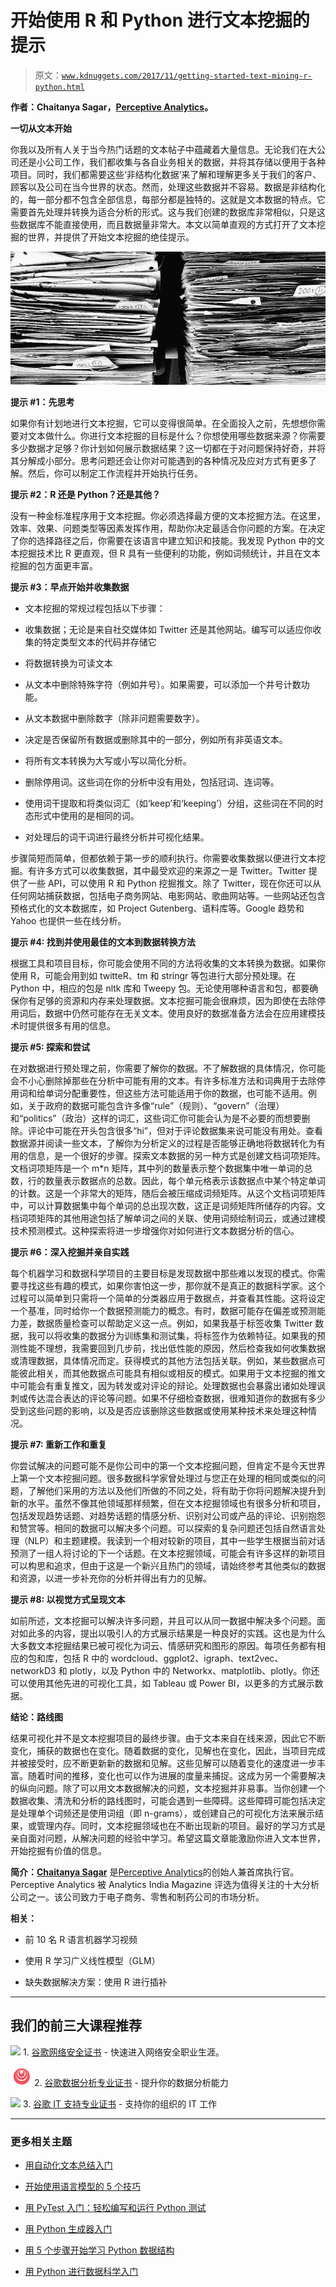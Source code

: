 # 开始使用 R 和 Python 进行文本挖掘的提示

> 原文：[`www.kdnuggets.com/2017/11/getting-started-text-mining-r-python.html`](https://www.kdnuggets.com/2017/11/getting-started-text-mining-r-python.html)

**作者：Chaitanya Sagar，[Perceptive Analytics](http://www.perceptive-analytics.com/)。**

**一切从文本开始**

你我以及所有人关于当今热门话题的文本帖子中蕴藏着大量信息。无论我们在大公司还是小公司工作，我们都收集与各自业务相关的数据，并将其存储以便用于各种项目。同时，我们都需要这些‘非结构化数据’来了解和理解更多关于我们的客户、顾客以及公司在当今世界的状态。然而，处理这些数据并不容易。数据是非结构化的，每一部分都不包含全部信息，每部分都是独特的。这就是文本数据的特点。它需要首先处理并转换为适合分析的形式。这与我们创建的数据库非常相似，只是这些数据库不能直接使用，而且数据量非常大。本文以简单直观的方式打开了文本挖掘的世界，并提供了开始文本挖掘的绝佳提示。

![](img/4a09fc15ca3b602f36a8a527949e76c8.png)

**提示 #1：先思考**

如果你有计划地进行文本挖掘，它可以变得很简单。在全面投入之前，先想想你需要对文本做什么。你进行文本挖掘的目标是什么？你想使用哪些数据来源？你需要多少数据才足够？你计划如何展示数据结果？这一切都在于对问题保持好奇，并将其分解成小部分。思考问题还会让你对可能遇到的各种情况及应对方式有更多了解。然后，你可以制定工作流程并开始执行任务。

**提示 #2：R 还是 Python？还是其他？**

没有一种金标准程序用于文本挖掘。你必须选择最方便的文本挖掘方法。在这里，效率、效果、问题类型等因素发挥作用，帮助你决定最适合你问题的方案。在决定了你的选择路径之后，你需要在该语言中建立知识和技能。我发现 Python 中的文本挖掘技术比 R 更直观，但 R 具有一些便利的功能，例如词频统计，并且在文本挖掘的包方面更丰富。

**提示 #3：早点开始并收集数据**

+   文本挖掘的常规过程包括以下步骤：

+   收集数据；无论是来自社交媒体如 Twitter 还是其他网站。编写可以适应你收集的特定类型文本的代码并存储它

+   将数据转换为可读文本

+   从文本中删除特殊字符（例如井号）。如果需要，可以添加一个井号计数功能。

+   从文本数据中删除数字（除非问题需要数字）。

+   决定是否保留所有数据或删除其中的一部分，例如所有非英语文本。

+   将所有文本转换为大写或小写以简化分析。

+   删除停用词。这些词在你的分析中没有用处，包括冠词、连词等。

+   使用词干提取和将类似词汇（如‘keep’和‘keeping’）分组，这些词在不同的时态形式中使用的是相同的词。

+   对处理后的词干词进行最终分析并可视化结果。

步骤简短而简单，但都依赖于第一步的顺利执行。你需要收集数据以便进行文本挖掘。有许多方式可以收集数据，其中最受欢迎的来源之一是 Twitter。Twitter 提供了一些 API，可以使用 R 和 Python 挖掘推文。除了 Twitter，现在你还可以从任何网站捕获数据，包括电子商务网站、电影网站、歌曲网站等。一些网站还包含预格式化的文本数据库，如 Project Gutenberg、语料库等。Google 趋势和 Yahoo 也提供一些在线分析。

**提示 #4: 找到并使用最佳的文本到数据转换方法**

根据工具和项目目标，你可能会使用不同的方法将收集的文本转换为数据。如果你使用 R，可能会用到如 twitteR、tm 和 stringr 等包进行大部分预处理。在 Python 中，相应的包是 nltk 库和 Tweepy 包。无论使用哪种语言和包，都要确保你有足够的资源和内存来处理数据。文本挖掘可能会很麻烦，因为即使在去除停用词后，数据中仍然可能存在无关文本。使用良好的数据准备方法会在应用建模技术时提供很多有用的信息。

**提示 #5: 探索和尝试**

在对数据进行预处理之前，你需要了解你的数据。不了解数据的具体情况，你可能会不小心删除掉那些在分析中可能有用的文本。有许多标准方法和词典用于去除停用词和给单词分配重要性，但这些方法可能适用于你的数据，也可能不适用。例如，关于政府的数据可能包含许多像“rule”（规则）、“govern”（治理）和“politics”（政治）这样的词汇，这些词汇你可能会认为是不必要的而想要删除。评论中可能在开头包含很多“hi”，但对于评论数据集来说可能没有用处。查看数据源并阅读一些文本，了解你为分析定义的过程是否能够正确地将数据转化为有用的信息，是一个很好的步骤。探索文本数据的另一种方式是创建文档词项矩阵。文档词项矩阵是一个 m*n 矩阵，其中列的数量表示整个数据集中唯一单词的总数，行的数量表示数据点的总数。因此，每个单元格表示该数据点中某个特定单词的计数。这是一个非常大的矩阵，随后会被压缩成词频矩阵。从这个文档词项矩阵中，可以计算数据集中每个单词的总出现次数，这正是词频矩阵所储存的内容。文档词项矩阵的其他用途包括了解单词之间的关联、使用词频绘制词云，或通过建模技术预测模式。这种探索将进一步增强你对如何进行文本数据分析的信心。

**提示 #6：深入挖掘并亲自实践**

每个机器学习和数据科学项目的主要目标是发现数据中那些难以发现的模式。你需要寻找这些有趣的模式，如果你害怕这一步，那你就不是真正的数据科学家。这个过程可以简单到只需将一个简单的分类器应用于数据点，并查看其性能。这将设定一个基准，同时给你一个数据预测能力的概念。有时，数据可能存在偏差或预测能力差，数据质量检查可以帮助定义这一点。例如，如果我基于标签收集 Twitter 数据，我可以将收集的数据分为训练集和测试集，将标签作为依赖特征。如果我的预测性能不理想，我需要回到几步前，找出低性能的原因，然后检查我如何收集数据或清理数据，具体情况而定。获得模式的其他方法包括关联。例如，某些数据点可能彼此相关，而其他数据点可能具有相似或相反的模式。如果用于文本挖掘的推文中可能会有重复推文，因为转发或对评论的辩论。处理数据也会暴露出诸如处理讽刺或传达混合表达的评论等问题。如果不仔细检查数据，很难知道你的数据有多少受到这些问题的影响，以及是否应该删除这些数据或使用某种技术来处理这种情况。

**提示 #7: 重新工作和重复**

你尝试解决的问题可能不是你公司中的第一个文本挖掘问题，但肯定不是今天世界上第一个文本挖掘问题。很多数据科学家曾处理过与您正在处理的相同或类似的问题，了解他们采用的方法以及他们所做的不同之处，将有助于你将问题解决提升到新的水平。虽然不像其他领域那样频繁，但在文本挖掘领域也有很多分析和项目，包括发现趋势话题、对趋势话题的情感分析、识别对公司或产品的评论、识别抱怨和赞赏等。相同的数据可以解决多个问题。可以探索的复杂问题还包括自然语言处理（NLP）和主题建模。我读到一个相对较新的项目，其中一些学生根据当前对话预测了一组人将讨论的下一个话题。在文本挖掘领域，可能会有许多这样的新项目可以构思和追求，但由于这是一个新兴且热门的领域，请始终参考其他类似的数据和资源，以进一步补充你的分析并得出有力的见解。

**提示 #8: 以视觉方式呈现文本**

如前所述，文本挖掘可以解决许多问题，并且可以从同一数据中解决多个问题。面对如此多的内容，提出以吸引人的方式展示结果是一种良好的实践。这也是为什么大多数文本挖掘结果已被可视化为词云、情感研究和图形的原因。每项任务都有相应的包和库，包括 R 中的 wordcloud、ggplot2、igraph、text2vec、networkD3 和 plotly，以及 Python 中的 Networkx、matplotlib、plotly。你还可以使用其他先进的可视化工具，如 Tableau 或 Power BI，以更多的方式展示数据。

**结论：路线图**

结果可视化并不是文本挖掘项目的最终步骤。由于文本来自在线来源，因此它不断变化，捕获的数据也在变化。随着数据的变化，见解也在变化，因此，当项目完成并被接受时，应不断更新新的数据和见解。这些见解可以随着变化的速度进一步丰富。随着时间的推移，变化也可以作为进展的度量来捕捉。这成为另一个需要解决的纵向问题。除了可以用文本数据解决的问题，文本挖掘并非易事。当你创建一个数据收集、清洗和分析的路线图时，可能会遇到一些障碍。这些障碍可能包括决定是处理单个词频还是使用词组（即 n-grams），或创建自己的可视化方法来展示结果，或管理内存。同时，文本挖掘领域也在不断出现新的项目。最好的学习方式是亲自面对问题，从解决问题的经验中学习。希望这篇文章能激励你进入文本世界，开始挖掘有价值的信息。

**简介：[Chaitanya Sagar](https://www.linkedin.com/in/chaitanyasagar/)** 是[Perceptive Analytics](http://www.perceptive-analytics.com/)的创始人兼首席执行官。Perceptive Analytics 被 Analytics India Magazine 评选为值得关注的十大分析公司之一。该公司致力于电子商务、零售和制药公司的市场分析。

**相关：**

+   前 10 名 R 语言机器学习视频

+   使用 R 学习广义线性模型（GLM）

+   缺失数据解决方案：使用 R 进行插补

* * *

## 我们的前三大课程推荐

![](img/0244c01ba9267c002ef39d4907e0b8fb.png) 1\. [谷歌网络安全证书](https://www.kdnuggets.com/google-cybersecurity) - 快速进入网络安全职业生涯。

![](img/e225c49c3c91745821c8c0368bf04711.png) 2\. [谷歌数据分析专业证书](https://www.kdnuggets.com/google-data-analytics) - 提升你的数据分析能力

![](img/0244c01ba9267c002ef39d4907e0b8fb.png) 3\. [谷歌 IT 支持专业证书](https://www.kdnuggets.com/google-itsupport) - 支持你的组织的 IT 工作

* * *

### 更多相关主题

+   [用自动化文本总结入门](https://www.kdnuggets.com/2019/11/getting-started-automated-text-summarization.html)

+   [开始使用语言模型的 5 个技巧](https://www.kdnuggets.com/5-tips-for-getting-started-with-language-models)

+   [用 PyTest 入门：轻松编写和运行 Python 测试](https://www.kdnuggets.com/getting-started-with-pytest-effortlessly-write-and-run-tests-in-python)

+   [用 Python 生成器入门](https://www.kdnuggets.com/2023/02/getting-started-python-generators.html)

+   [用 5 个步骤开始学习 Python 数据结构](https://www.kdnuggets.com/5-steps-getting-started-python-data-structures)

+   [用 Python 进行数据科学入门](https://www.kdnuggets.com/getting-started-with-python-for-data-science)
